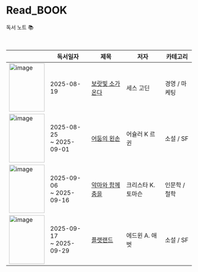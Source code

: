 # Read_BOOK
독서 노트 📚

<br>

|  | 독서일자 | 제목 | 저자 | 카테고리 |
|--|--------|------|---------|----------|
| <img width="95.5" height="131.5" alt="image" src="https://github.com/user-attachments/assets/2798e7b1-7647-423b-a216-891683b3d372" /> | 2025-08-19 | [보랏빛 소가 온다](Business/보랏빛_소가_온다.md) | 세스 고딘 | 경영 / 마케팅 |
| <img width="95.5" height="131.5" alt="image" src="https://contents.kyobobook.co.kr/sih/fit-in/400x0/pdt/9788952771827.jpg" /> | 2025-08-25 <br/> ~ 2025-09-01 | [어둠의 왼손](Fiction/SF/어둠의_왼손.md) | 어슐러 K 르 귄 | 소설 / SF |
| <img width="95.5" height="131.5" alt="image" src="https://an2-img.amz.wtchn.net/image/v2/agbomgpGLA99WsRUc75Lew.webp?jwt=ZXlKaGJHY2lPaUpJVXpJMU5pSjkuZXlKdmNIUnpJanBiSW1SZk5Ea3dlRGN3TUhFNE1DSmRMQ0p3SWpvaUwzWXlMM04wYjNKbEwySnZiMnN2TlRrd09UazJOelF5TURjME1UVXpOU0o5Lm1ZZmVKUEtxRVI5dWp3SXVmbmlpWnBwX3ZqMXRkNzhtVERtclJoM1JMalE=" /> | 2025-09-06 <br/> ~ 2025-09-16 | [악마와 함께 춤을](Humanities/악마와_함께_춤을.md) | 크리스타 K. 토마슨 | 인문학 / 철학 |
| <img width="95.5" height="131.5" alt="image" src="https://an2-img.amz.wtchn.net/image/v2/ZRhWX7A4yOx314xCKVEeVQ.webp?jwt=ZXlKaGJHY2lPaUpJVXpJMU5pSjkuZXlKdmNIUnpJanBiSW1SZk5Ea3dlRGN3TUhFNE1DSmRMQ0p3SWpvaUwzWXhMM1J2Y214c2RXeG9kVFI1YkdZNWVYQTVhRzloSW4wLnBzaEVsNnRwZEh1TFRFVEdoU2QtWmc3dkUxanp0b3V5RWNMQXpMVFdMSkk=" /> | 2025-09-17 <br/> ~ 2025-09-29 | [플랫랜드](Fiction/SF/플랫랜드.md) | 에드윈 A. 애벗 | 소설 / SF |


